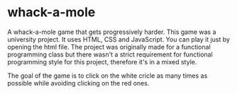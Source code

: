 # whack-a-mole

A whack-a-mole game that gets progressively harder. This game was a university project. It uses HTML, CSS and JavaScript. You can play it just by opening the html file. The project was originally made for a functional programming class but there wasn't a strict requirement for functional programming style for this project, therefore it's in a mixed style.

The goal of the game is to click on the white cricle as many times as possible while avoiding clicking on the red ones.
